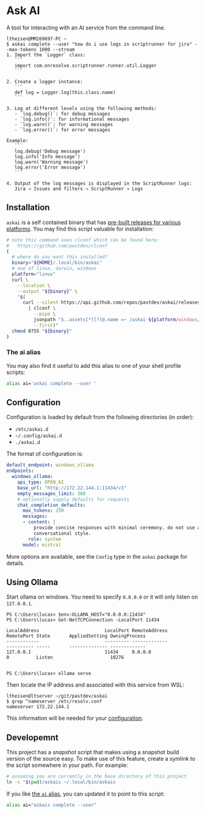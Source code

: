 # Ask AI

A tool for interacting with an AI service from the command line.

~~~console
ltheisen@MM269697-PC ~
$ askai complete --user "how do i use logs in scriptrunner for jira" --max-tokens 1000 --stream
1. Import the `Logger` class:
   ```
   import com.onresolve.scriptrunner.runner.util.Logger
   ```

2. Create a logger instance:
   ```
   def log = Logger.log(this.class.name)
   ```

3. Log at different levels using the following methods:
   - `log.debug()`: for debug messages
   - `log.info()`: for informational messages
   - `log.warn()`: for warning messages
   - `log.error()`: for error messages

Example:
   ```
   log.debug('Debug message')
   log.info('Info message')
   log.warn('Warning message')
   log.error('Error message')
   ```

4. Output of the log messages is displayed in the ScriptRunner logs:
   Jira → Issues and filters → ScriptRunner → Logs
~~~

## Installation

`askai` is a self contained binary that has [pre-built releases for various platforms](https://github.com/pastdev/askai/releases).
You may find this script valuable for installation:

~~~bash
# note this command uses clconf which can be found here:
#   https://github.com/pastdev/clconf
(
  # where do you want this installed?
  binary="${HOME}/.local/bin/askai"
  # one of linux, darwin, windows
  platform="linux"
  curl \
    --location \
    --output "${binary}" \
    "$(
      curl --silent https://api.github.com/repos/pastdev/askai/releases/latest \
        | clconf \
          --pipe \
          jsonpath "$..assets[*][?(@.name =~ /askai-${platform/windows/windows.exe}/)].browser_download_url" \
          --first)"
  chmod 0755 "${binary}"
)
~~~

### The ai alias

You may also find it useful to add this alias to one of your shell profile scripts:

~~~bash
alias ai='askai complete --user '
~~~

## Configuration

Configuration is loaded by default from the following directories (in order):

* `/etc/askai.d`
* `~/.config/askai.d`
* `./askai.d`

The format of configuration is:

~~~yaml
default_endpoint: windows_ollama
endpoints:
  windows_ollama:
    api_type: OPEN_AI
    base_url: "http://172.22.144.1:11434/v1"
    empty_messages_limit: 300
    # optionally supply defaults for requests
    chat_completion_defaults:
      max_tokens: 250
      messages:
      - content: |
          provide concise responses with minimal ceremony. do not use a
          conversational style.
        role: system
      model: mistral
~~~

More options are available, see the `Config` type in the `askai` package for details.

## Using Ollama

Start ollama on windows.
You need to specify `0.0.0.0` or it will only listen on `127.0.0.1`.

~~~console
PS C:\Users\lucas> $env:OLLAMA_HOST="0.0.0.0:11434"
PS C:\Users\lucas> Get-NetTCPConnection -LocalPort 11434

LocalAddress                        LocalPort RemoteAddress                       RemotePort State       AppliedSetting OwningProcess
------------                        --------- -------------                       ---------- -----       -------------- -------------
127.0.0.1                           11434     0.0.0.0                             0          Listen                     10276


PS C:\Users\lucas> ollama serve
~~~

Then locate the IP address and associated with this service from WSL:

~~~console
ltheisen@ltserver ~/git/pastdev/askai
$ grep ^nameserver /etc/resolv.conf
nameserver 172.22.144.1
~~~

This information will be needed for your [configuration](#configuration).

## Developemnt

This project has a _snapshot_ script that makes using a snapshot build version of the source easy.
To make use of this feature, create a symlink to the script somewhere in your path.
For example:

~~~bash
# assuming you are currently in the base directory of this project
ln -s "$(pwd)/askais ~/.local/bin/askais
~~~

If you like [the `ai` alias](#the-ai-alias), you can updated it to point to this script:

~~~bash
alias ai="askais complete --user"
~~~
